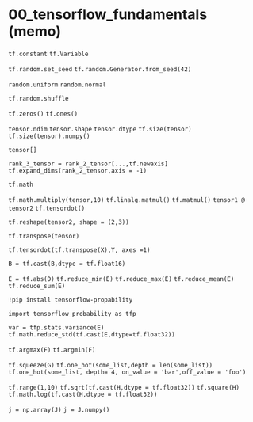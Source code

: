 # 00_tensorflow_fundamentals (memo)

`tf.constant` `tf.Variable`
    
`tf.random.set_seed` `tf.random.Generator.from_seed(42)` 

`random.uniform` `random.normal`

`tf.random.shuffle`

`tf.zeros()` `tf.ones()`

`tensor.ndim` `tensor.shape` `tensor.dtype` `tf.size(tensor)` `tf.size(tensor).numpy()`

`tensor[]`

`rank_3_tensor = rank_2_tensor[...,tf.newaxis]` `tf.expand_dims(rank_2_tensor,axis = -1)`

`tf.math`

`tf.math.multiply(tensor,10)` `tf.linalg.matmul()` `tf.matmul()` `tensor1 @ tensor2` `tf.tensordot()`

`tf.reshape(tensor2, shape = (2,3))`

`tf.transpose(tensor)`

`tf.tensordot(tf.transpose(X),Y, axes =1)`

`B = tf.cast(B,dtype = tf.float16)`

`E = tf.abs(D)` `tf.reduce_min(E)` `tf.reduce_max(E)` `tf.reduce_mean(E)` `tf.reduce_sum(E)`

`!pip install tensorflow-propability`

`import tensorflow_probability as tfp`

`var = tfp.stats.variance(E)` `tf.math.reduce_std(tf.cast(E,dtype=tf.float32))`

`tf.argmax(F)` `tf.argmin(F)`

`tf.squeeze(G)` `tf.one_hot(some_list,depth = len(some_list))` `tf.one_hot(some_list, depth= 4, on_value = 'bar',off_value = 'foo')`

`tf.range(1,10)` `tf.sqrt(tf.cast(H,dtype = tf.float32))` `tf.square(H)` `tf.math.log(tf.cast(H,dtype = tf.float32))`

`j = np.array(J)` `j = J.numpy()`

